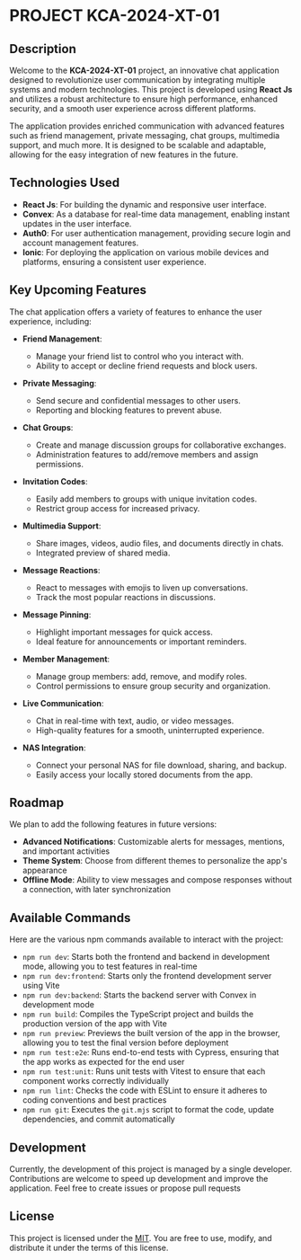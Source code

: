 # PROJECT KCA-2024-XT-01

## Description

Welcome to the **KCA-2024-XT-01** project, an innovative chat application designed to revolutionize user communication by integrating multiple systems and modern technologies. This project is developed using **React Js** and utilizes a robust architecture to ensure high performance, enhanced security, and a smooth user experience across different platforms.

The application provides enriched communication with advanced features such as friend management, private messaging, chat groups, multimedia support, and much more. It is designed to be scalable and adaptable, allowing for the easy integration of new features in the future.

## Technologies Used

-   **React Js**: For building the dynamic and responsive user interface.
-   **Convex**: As a database for real-time data management, enabling instant updates in the user interface.
-   **Auth0**: For user authentication management, providing secure login and account management features.
-   **Ionic**: For deploying the application on various mobile devices and platforms, ensuring a consistent user experience.

## Key Upcoming Features

The chat application offers a variety of features to enhance the user experience, including:

-   **Friend Management**:

    -   Manage your friend list to control who you interact with.
    -   Ability to accept or decline friend requests and block users.

-   **Private Messaging**:

    -   Send secure and confidential messages to other users.
    -   Reporting and blocking features to prevent abuse.

-   **Chat Groups**:

    -   Create and manage discussion groups for collaborative exchanges.
    -   Administration features to add/remove members and assign permissions.

-   **Invitation Codes**:

    -   Easily add members to groups with unique invitation codes.
    -   Restrict group access for increased privacy.

-   **Multimedia Support**:

    -   Share images, videos, audio files, and documents directly in chats.
    -   Integrated preview of shared media.

-   **Message Reactions**:

    -   React to messages with emojis to liven up conversations.
    -   Track the most popular reactions in discussions.

-   **Message Pinning**:

    -   Highlight important messages for quick access.
    -   Ideal feature for announcements or important reminders.

-   **Member Management**:

    -   Manage group members: add, remove, and modify roles.
    -   Control permissions to ensure group security and organization.

-   **Live Communication**:

    -   Chat in real-time with text, audio, or video messages.
    -   High-quality features for a smooth, uninterrupted experience.

-   **NAS Integration**:
    -   Connect your personal NAS for file download, sharing, and backup.
    -   Easily access your locally stored documents from the app.

## Roadmap

We plan to add the following features in future versions:

-   **Advanced Notifications**: Customizable alerts for messages, mentions, and important activities
-   **Theme System**: Choose from different themes to personalize the app's appearance
-   **Offline Mode**: Ability to view messages and compose responses without a connection, with later synchronization

## Available Commands

Here are the various npm commands available to interact with the project:

-   `npm run dev`: Starts both the frontend and backend in development mode, allowing you to test features in real-time
-   `npm run dev:frontend`: Starts only the frontend development server using Vite
-   `npm run dev:backend`: Starts the backend server with Convex in development mode
-   `npm run build`: Compiles the TypeScript project and builds the production version of the app with Vite
-   `npm run preview`: Previews the built version of the app in the browser, allowing you to test the final version before deployment
-   `npm run test:e2e`: Runs end-to-end tests with Cypress, ensuring that the app works as expected for the end user
-   `npm run test:unit`: Runs unit tests with Vitest to ensure that each component works correctly individually
-   `npm run lint`: Checks the code with ESLint to ensure it adheres to coding conventions and best practices
-   `npm run git`: Executes the `git.mjs` script to format the code, update dependencies, and commit automatically

## Development

Currently, the development of this project is managed by a single developer. Contributions are welcome to speed up development and improve the application. Feel free to create issues or propose pull requests

## License

This project is licensed under the [MIT](LICENSE). You are free to use, modify, and distribute it under the terms of this license.
